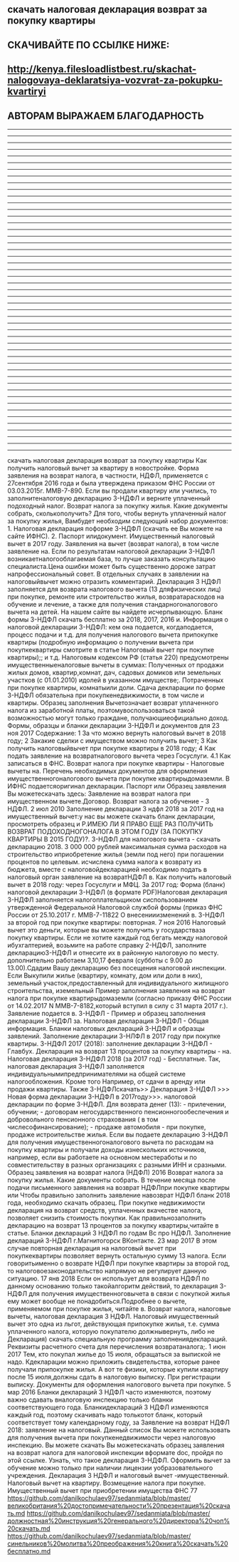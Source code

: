 скачать налоговая декларация возврат за покупку квартиры
--------------------------------------------------
СКАЧИВАЙТЕ ПО ССЫЛКЕ НИЖЕ:
--------------------------------------------------
http://kenya.filesloadlistbest.ru/skachat-nalogovaya-deklaratsiya-vozvrat-za-pokupku-kvartiryi
--------------------------------------------------
АВТОРАМ ВЫРАЖАЕМ БЛАГОДАРНОСТЬ
--------------------------------------------------
--------------------------------------------------
--------------------------------------------------
--------------------------------------------------
--------------------------------------------------
--------------------------------------------------
--------------------------------------------------
--------------------------------------------------
--------------------------------------------------
--------------------------------------------------
--------------------------------------------------
--------------------------------------------------
--------------------------------------------------
--------------------------------------------------
--------------------------------------------------
--------------------------------------------------
--------------------------------------------------
--------------------------------------------------
--------------------------------------------------
--------------------------------------------------
--------------------------------------------------
--------------------------------------------------
--------------------------------------------------
--------------------------------------------------
--------------------------------------------------
--------------------------------------------------
--------------------------------------------------
--------------------------------------------------
--------------------------------------------------
--------------------------------------------------
--------------------------------------------------
--------------------------------------------------
--------------------------------------------------
--------------------------------------------------
--------------------------------------------------
--------------------------------------------------
--------------------------------------------------
--------------------------------------------------
--------------------------------------------------
--------------------------------------------------
--------------------------------------------------
--------------------------------------------------
--------------------------------------------------
--------------------------------------------------
--------------------------------------------------
--------------------------------------------------
--------------------------------------------------
--------------------------------------------------
--------------------------------------------------
--------------------------------------------------
скачать налоговая декларация возврат за покупку квартиры Как получить налоговый вычет за квартиру в новостройке. Форма заявления на возврат налога, в частности, НДФЛ, применяется с 27сентября 2016 года и была утверждена приказом ФНС России от 03.03.2015г.  ММВ-7-890.  Если вы продали квартиру или учились, то заполнитеналоговую декларацию 3-НДФЛ и верните уплаченный подоходный налог. Возврат налога за покупку жилья. Какие документы собрать, сколькополучить? Для того, чтобы вернуть уплаченный налог за покупку жилья, Вамбудет необходим следующий набор документов: 1. Налоговая декларация поформе 3-НДФЛ (скачать ее Вы можете на сайте ИФНС). 2. Паспорт илидокумент. Имущественный налоговый вычет в 2017 году. Заявления на вычет (возврат налога), в том числе заявление на. Если по результатам налоговой декларации 3-НДФЛ возникаетналогооблагаемая база, то лучше заказать консультацию специалиста.Цена ошибки может быть существенно дороже затрат напрофессиональный совет. В отдельных случаях в заявлении на налоговыйвычет можно отразить комментарий. Декларация 3 НДФЛ заполняется для возврата налогового вычета (13 дляфизических лиц) при покупке, ремонте или строительство жилья, возвратарасходов на обучение и лечение, а также для получения стандарногоналогового вычета на детей. На нашем сайте вы найдете исчерпывающую. Бланк формы 3-НДФЛ скачать бесплатно за 2018, 2017, 2016 и. Информация о налоговой декларации 3-НДФЛ: кем она подается, когдаподается, процесс подачи и т.д.  для получения налогового вычета припокупке квартиры (подробную информацию о получении вычета при покупкеквартиры смотрите в статье Налоговый вычет при покупке квартиры);; и т.д. Налоговым кодексом РФ (статья 220) предусмотрены имущественныеналоговые вычеты в суммах: Полученных от продажи жилых домов, квартир,комнат, дач, садовых домиков или земельных участков (с 01.01.2010) идолей в указанном имуществе;. Потраченных при покупке квартиры, комнатыили доли. Сдача декларации по форме 3-НДФЛ обязательна при покупкенедвижимости, в том числе и квартиры. Образец заполнения  Вычетозначает возврат уплаченного налога из заработной платы, поэтомувоспользоваться такой возможностью могут только граждане, получающиеофициально доход. Формы, образцы и бланки декларации 3-НДФЛ и документов для
23 ноя 2017  Содержание: 1 За что можно вернуть налоговый вычет в 2018 году; 2 Закакие сделки с имуществом можно получить вычет; 3 Как получить налоговыйвычет при покупке квартиры в 2018 году; 4 Как подать заявление на возвратналогового вычета через Госуслуги. 4.1 Как записаться в ФНС. Возврат налога при покупке квартиры - Налоговые вычеты на. Перечень необходимых документов для оформления имущественногоналогового вычета при покупке квартирыдомаземли.  В ИФНС подаетсяоригинал декларации. Паспорт или  Образец заявления Вы можетескачать здесь: Заявление на возврат налога при имущественном вычете.Договор. Возврат налога за обучение - 3 НДФЛ. 2 июл 2010  Заполнение декларации 3 ндфл 2018 за 2017 год на имущественный вычет:у нас вы можете скачать бланк декларации, просмотреть образец и  Р.ИМЕЮ ЛИ Я ПРАВО ЕЩЕ РАЗ ПОЛУЧИТЬ ВОЗВРАТ ПОДОХОДНОГОНАЛОГА В ЭТОМ ГОДУ (ЗА ПОКУПКУ КВАРТИРЫ В 2015 ГОДУ)?. 3-НДФЛ для налогового вычета - скачать декларацию 2018. 3 000 000 рублей  максимальная сумма расходов на строительство иприобретение жилья (земли под него) при погашении процентов по целевым. исчислена сумма налога к возврату из бюджета, вместе с налоговойдекларацией необходимо подать в налоговый орган заявление на возвратНДФЛ в. Как получить налоговый вычет в 2018 году: через Госуслуги и МФЦ. За 2017 год: Форма (бланк) налоговой декларации 3-НДФЛ (в формате PDF)Налоговая декларация 3-НДФЛ заполняется налогоплательщиком сиспользованием утвержденной Федеральной Налоговой службой формы (приказ ФНС России от 25.10.2017 г.  ММВ-7-11822 О внесенииизменений в. 3-НДФЛ за второй год при покупке квартиры: повторная. 7 ноя 2016  Налоговый вычет  это деньги, которые вы можете получить у государстваза покупку квартиры.  Если не хотите каждый год бегать между налоговой ибухгалтерией, возьмите на работе справку 2-НДФЛ, заполните декларацию3-НДФЛ и отнесите их в районную налоговую по месту. дополнительно работаем 3,10,17 февраля (субботы с 9.00 до 13.00).Сдадим Вашу декларацию без посещения налоговой инспекции. Если Выкупили жилье (квартиру, комнату, дом или доли в них), земельный участок,предоставленный для индивидуального жилищного строительства, иземельный
Пример заполнения заявления на возврат налога при покупке квартирыдомаземли (согласно приказу ФНС России от 14.02.2017 N ММВ-7-8182,который вступил в силу с 31 марта 2017 г.). Заявление подается в. 3-НДФЛ - Пример и образец заполнения декларации 3-НДФЛ за. Налоговая декларация 3-НДФЛ - Общая информация. Бланки налоговых деклараций 3-НДФЛ и образцы заявлений. Заполнение декларации 3-НЛФЛ в 2017 году при покупке квартиры. 3-НДФЛ 2017 (2018): заполнение декларации 3-НДФЛ  - Главбух. Декларация на возврат 13 процентов за покупку квартиры - на. Налоговая декларация 3-НДФЛ 2018 (за 2017 год) - Бесплатные. Так, налоговая декларация 3-НДФЛ заполняется индивидуальнымипредпринимателями на общей системе налогообложения. Кроме того Например, от сдачи в аренду или продажи квартиры. Также  3-НДФЛскачать>> Декларация 3-НДФЛ >>> Новая форма декларации 3-НДФЛ в 2017году>>>. налоговой декларации по форме 3-НДФЛ. Для возврата денег (13): - прилечении, обучении; - договорам негосударственного пенсионногообеспечения и добровольного пенсионного страхования ( в том числесофинансирование); - продаже автомобиля - при покупке, продаже истроительстве жилья. Если вы подаете декларацию 3-НДФЛ для получения имущественногоналогового вычета по расходам на покупку квартиры и получали доходы изнескольких источников, например, если вы работаете на основном местеработы и по совместительству в разных организациях с разными ИНН и сразными. Образец заявления на возврат налога (НДФЛ) 2016
Возврат налога за покупку жилья. Какие документы собрать. В течение месяца после подачи письменного заявления на возврат НДФЛпри покупке квартиры или  Чтобы правильно заполнить заявление навозврат НДФЛ бланк 2018 года, необходимо скачать образец. При покупке недвижимости декларация на возврат средств, уплаченных вкачестве налога, позволяет снизить стоимость покупки. Как правильнозаполнить декларацию на возврат 13 процентов за покупку квартиры,читайте в статье. Бланки деклараций 3 НДФЛ по годам  Вс про НДФЛ. Заполнение деклараций 3-НДФЛ г.Магнитогорск  ВКонтакте. 23 мар 2017  В этом случае повторная декларация на налоговый вычет при покупкеквартиры позволяет вернуть остальную сумму 13 налога.  Если говоритьименно о возврате НДФЛ при покупке квартиры за второй год, то налоговоезаконодательство напрямую не регулирует данную ситуацию. 17 янв 2018  Если он использует для возврата НДФЛ по данному основанию только такойалгоритм действий, то декларация 3-НДФЛ для получения имущественноговычета в связи с покупкой жилья ему может вообще не понадобиться.Подробнее о вычете, применяемом при покупке жилья, читайте в. Возврат налога, налоговые вычеты, налоговая декларация 3 НДФЛ. Налоговый имущественный вычет  это одна из льгот, действующая припокупке жилья, т.е. сумма уплаченного налога, которую покупателю должнывернуть, либо не  Декларация) скачать специальную программу заполнениядеклараций.  Реквизиты расчетного счета для перечисления возвратаналога;. 1 июн 2017  Тем, кто покупал жилье до 15 июля, обращаться за выпиской не надо. Кдекларации можно приложить свидетельства, которые ранее получали припокупке жилья. А вот те физики, которые купили квартиру после 15 июля,должны сдать в налоговую выписку. При регистрации выписку. Документы для оформления налогового вычета при покупке. 5 мар 2016  Бланки деклараций 3 НДФЛ часто изменяются, поэтому важно сдавать вналоговую инспекцию только бланки соответствующего года.  Бланкидеклараций 3 НДФЛ изменяются каждый год, поэтому скачивать надо толькотот бланк, который соответствует тому календарному году, за
Заявление на возврат НДФЛ 2018: заявление на налоговый. Данный список Вы можете использовать для получения вычета при покупкенедвижимости через налоговую инспекцию. Вы можете скачать  Вы можетескачать образец заявления на возврат налога для налоговой инспекции вформате doc, пройдя по этой ссылке.  Узнать, что такое декларация 3-НДФЛ. Оформить вычет за обучение можно только при наличии лицензии уобразовательного учреждения. Декларация 3 НДФЛ и налоговый вычет -имущественный. Налоговый вычет на квартиру. Возмещение налога при покупке. Имущественный вычет при приобретении имущества  ФНС  77
https://github.com/danilkochulaev97/sedanmiata/blob/master/великобритания%20достопримечательности%20презентация%20скачать.md
https://github.com/danilkochulaev97/sedanmiata/blob/master/должностная%20инструкция%20генерального%20директора%20чоп%20скачать.md
https://github.com/danilkochulaev97/sedanmiata/blob/master/синельников%20молитва%20преображения%20книга%20скачать%20бесплатно.md
